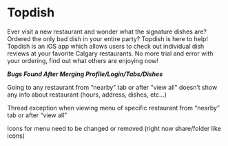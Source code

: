 # Topdish

Ever visit a new restaurant and wonder what the signature dishes are? Ordered the only bad dish in your entire party? Topdish is here to help! Topdish is an iOS app which allows users to check out individual dish reviews at your favorite Calgary restaurants. No more trial and error with your ordering, find out what others are enjoying now!


***Bugs Found After Merging Profile/Login/Tabs/Dishes***

Going to any restaurant from “nearby” tab or after "view all" doesn’t show any info about restaurant (hours, address, dishes, etc…)

Thread exception when viewing menu of specific restaurant from “nearby” tab or after “view all”

Icons for menu need to be changed or removed (right now share/folder like icons)
